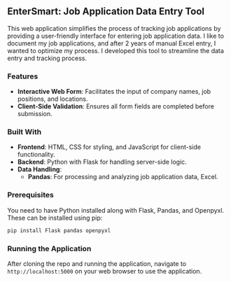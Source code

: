 ## EnterSmart: Job Application Data Entry Tool
This web application simplifies the process of tracking job applications by providing a user-friendly interface for entering job application data. I like to document my job applications, and after 2 years of manual Excel entry, I wanted to optimize my process. I developed this tool to streamline the data entry and tracking process.

### Features
- **Interactive Web Form**: Facilitates the input of company names, job positions, and locations.
- **Client-Side Validation**: Ensures all form fields are completed before submission.

### Built With
- **Frontend**: HTML, CSS for styling, and JavaScript for client-side functionality.
- **Backend**: Python with Flask for handling server-side logic.
- **Data Handling**: 
  - **Pandas**: For processing and analyzing job application data, Excel.
    
### Prerequisites
You need to have Python installed along with Flask, Pandas, and Openpyxl. These can be installed using pip:
```bash
pip install Flask pandas openpyxl
```

### Running the Application
After cloning the repo and running the application, navigate to `http://localhost:5000` on your web browser to use the application.
